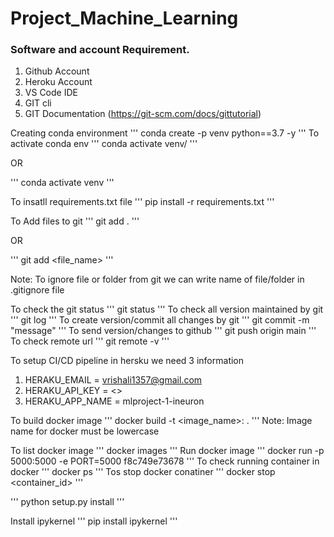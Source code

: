 # Project_Machine_Learning

### Software and account Requirement.
1. Github Account
2. Heroku Account
3. VS Code IDE
4. GIT cli
5. GIT Documentation (https://git-scm.com/docs/gittutorial)

Creating conda environment
'''
conda create -p venv python==3.7 -y
'''
To activate conda env
'''
conda activate venv/
'''

OR

'''
conda activate venv
'''

To insatll requirements.txt file
'''
pip install -r requirements.txt
'''

To Add files to git
'''
git add .
'''

OR

'''
git add <file_name>
'''

Note: To ignore file or folder from git we can write name of file/folder in .gitignore file

To check the git status
'''
git status
'''
To check all version maintained by git
'''
git log
'''
To create version/commit all changes by git
'''
git commit -m "message"
'''
To send version/changes to github
'''
git push origin main
'''
To check remote url
'''
git remote -v
'''

To setup CI/CD pipeline in hersku we need 3 information
1. HERAKU_EMAIL = vrishali1357@gmail.com
2. HERAKU_API_KEY = <>
3. HERAKU_APP_NAME = mlproject-1-ineuron


To build docker image
'''
docker build -t <image_name>:<tagname> .
'''
Note: Image name for docker must be lowercase

To list docker image
'''
docker images
'''
Run docker image
'''
docker run -p 5000:5000 -e PORT=5000 f8c749e73678
'''
To check running container in docker
'''
docker ps
'''
Tos stop docker conatiner
'''
docker stop <container_id>
''' 

'''
python setup.py install
'''

Install ipykernel
'''
pip install ipykernel
'''